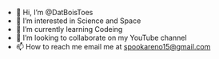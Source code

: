 - 👋 Hi, I’m @DatBoisToes
- 👀 I’m interested in Science and Space
- 🌱 I’m currently learning Codeing
- 💞️ I’m looking to collaborate on my YouTube channel
- 📫 How to reach me email me at spookareno15@gmail.com

<!---
DatBoisToes/DatBoisToes is a ✨ special ✨ repository because its `README.md` (this file) appears on your GitHub profile.
You can click the Preview link to take a look at your changes.
--->

